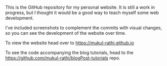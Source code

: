 
This is the GitHub repository for my personal website. It is still a work in progress, but I thought it would be a good way to teach myself some web development.

I've included screenshots to complement the commits with visual changes, so you can see the development of the website over time. 

To view the website head over to https://mukul-rathi.github.io 

To see the code accompanying the blog tutorials, head to the https://github.com/mukul-rathi/blogPost-tutorials repo.
